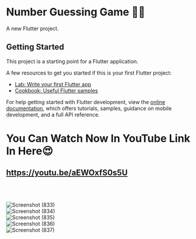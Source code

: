 # Number Guessing Game 📲🌟

A new Flutter project.

## Getting Started

This project is a starting point for a Flutter application.

A few resources to get you started if this is your first Flutter project:

- [Lab: Write your first Flutter app](https://docs.flutter.dev/get-started/codelab)
- [Cookbook: Useful Flutter samples](https://docs.flutter.dev/cookbook)

For help getting started with Flutter development, view the
[online documentation](https://docs.flutter.dev/), which offers tutorials,
samples, guidance on mobile development, and a full API reference.

# You Can Watch Now In YouTube Link In Here😍 <h2> https://youtu.be/aEWOxfS0s5U </h2> <br>

<br>

![Screenshot (833)](https://github.com/SE-LAPS/Create-Mobile-Game-Application/assets/87580847/e9a634b7-36e3-415e-88f6-a49ee52501f9)
<br>
![Screenshot (834)](https://github.com/SE-LAPS/Create-Mobile-Game-Application/assets/87580847/3cb38f25-d1d7-4d6d-ae8f-78034c504059)
<br>
![Screenshot (835)](https://github.com/SE-LAPS/Create-Mobile-Game-Application/assets/87580847/1fcb3cb2-8c2e-4b39-a7b7-bd435f6adfe1)
<br>
![Screenshot (836)](https://github.com/SE-LAPS/Create-Mobile-Game-Application/assets/87580847/ff93bb36-1be7-4c92-9818-5b1329977494)
<br>
![Screenshot (837)](https://github.com/SE-LAPS/Create-Mobile-Game-Application/assets/87580847/aa08a718-f0f7-4e0e-9f62-2dd793aee744)

